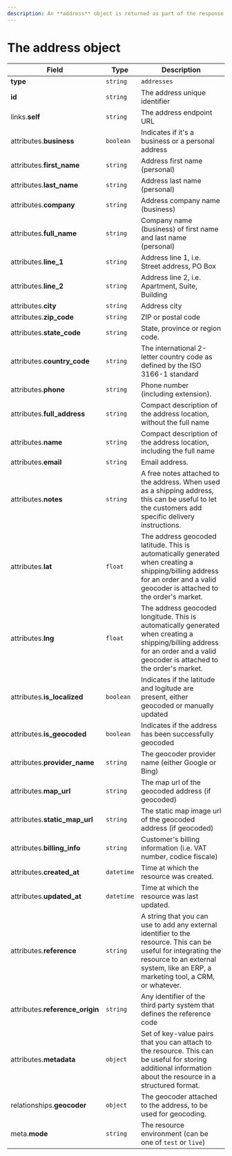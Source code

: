 ```yaml
---
description: An **address** object is returned as part of the response body of each successful list, retrieve, create or update API call.
---
```


# The address object

| Field          | Type     | Description                                  |
| -------------- | -------- | -------------------------------------------- |
| **type**       | `string` | `addresses`                        |
| **id**         | `string` | The address unique identifier  |
| links.**self** | `string` | The address endpoint URL       |
| attributes.**business** | `boolean` | Indicates if it's a business or a personal address |
| attributes.**first_name** | `string` | Address first name (personal) |
| attributes.**last_name** | `string` | Address last name (personal) |
| attributes.**company** | `string` | Address company name (business) |
| attributes.**full_name** | `string` | Company name (business) of first name and last name (personal) |
| attributes.**line_1** | `string` | Address line 1, i.e. Street address, PO Box |
| attributes.**line_2** | `string` | Address line 2, i.e. Apartment, Suite, Building |
| attributes.**city** | `string` | Address city |
| attributes.**zip_code** | `string` | ZIP or postal code |
| attributes.**state_code** | `string` | State, province or region code. |
| attributes.**country_code** | `string` | The international 2-letter country code as defined by the ISO 3166-1 standard |
| attributes.**phone** | `string` | Phone number (including extension). |
| attributes.**full_address** | `string` | Compact description of the address location, without the full name |
| attributes.**name** | `string` | Compact description of the address location, including the full name |
| attributes.**email** | `string` | Email address. |
| attributes.**notes** | `string` | A free notes attached to the address. When used as a shipping address, this can be useful to let the customers add specific delivery instructions. |
| attributes.**lat** | `float` | The address geocoded latitude. This is automatically generated when creating a shipping/billing address for an order and a valid geocoder is attached to the order's market. |
| attributes.**lng** | `float` | The address geocoded longitude. This is automatically generated when creating a shipping/billing address for an order and a valid geocoder is attached to the order's market. |
| attributes.**is_localized** | `boolean` | Indicates if the latitude and logitude are present, either geocoded or manually updated |
| attributes.**is_geocoded** | `boolean` | Indicates if the address has been successfully geocoded |
| attributes.**provider_name** | `string` | The geocoder provider name (either Google or Bing) |
| attributes.**map_url** | `string` | The map url of the geocoded address (if geocoded) |
| attributes.**static_map_url** | `string` | The static map image url of the geocoded address (if geocoded) |
| attributes.**billing_info** | `string` | Customer's billing information (i.e. VAT number, codice fiscale) |
| attributes.**created_at** | `datetime` | Time at which the resource was created. |
| attributes.**updated_at** | `datetime` | Time at which the resource was last updated. |
| attributes.**reference** | `string` | A string that you can use to add any external identifier to the resource. This can be useful for integrating the resource to an external system, like an ERP, a marketing tool, a CRM, or whatever. |
| attributes.**reference_origin** | `string` | Any identifier of the third party system that defines the reference code |
| attributes.**metadata** | `object` | Set of key-value pairs that you can attach to the resource. This can be useful for storing additional information about the resource in a structured format. |
| relationships.**geocoder** | `object` | The geocoder attached to the address, to be used for geocoding. |
| meta.**mode** | `string` | The resource environment \(can be one of `test` or `live`\) |

